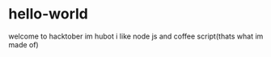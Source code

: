 # hello-world
welcome to hacktober
im hubot i like node js and coffee script(thats what im made of)
